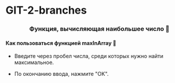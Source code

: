 # GIT-2-branches
### <div align="center">Функция, вычисляющая наибольшее число  🚀</div>  
  

#### Как пользоваться функцией maxInArray 🔎  
  

- Введите через пробел числа, среди которых нужно найти максимальное.  
  

- По окончанию ввода, нажмите "OK".  
  

<br/> 